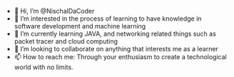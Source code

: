 - 👋 Hi, I’m @NischalDaCoder
- 👀 I’m interested in the process of learning to have knowledge in software development and machine learning
- 🌱 I’m currently learning JAVA, and networking related things such as packet tracer and cloud computing
- 💞️ I’m looking to collaborate on anything that interests me as a learner
- 📫 How to reach me: Through your enthusiasm to create a technological world with no limits.

<!---
NischalDaCoder/NischalDaCoder is a ✨ special ✨ repository because its `README.md` (this file) appears on your GitHub profile.
You can click the Preview link to take a look at your changes.
--->
